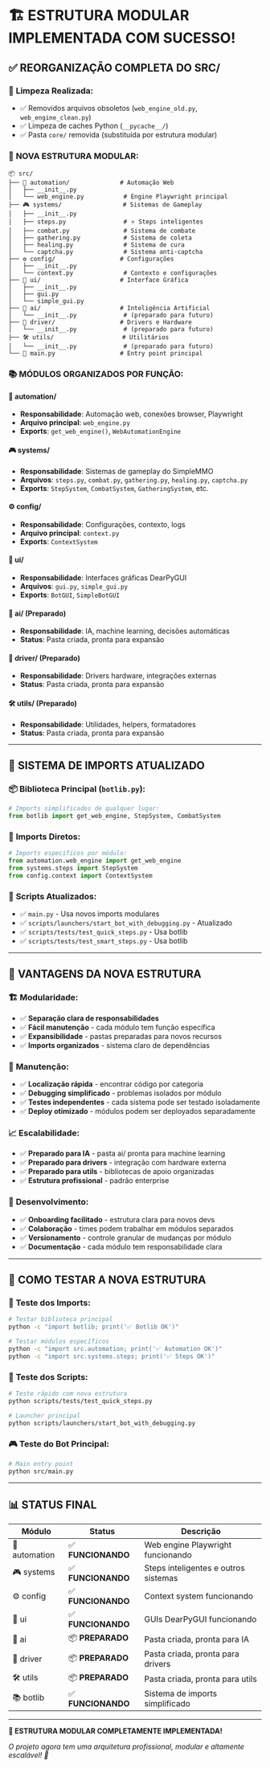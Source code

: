 # 🏗️ ESTRUTURA MODULAR IMPLEMENTADA COM SUCESSO!

## ✅ **REORGANIZAÇÃO COMPLETA DO SRC/**

### 🧹 **Limpeza Realizada:**
- ✅ Removidos arquivos obsoletos (`web_engine_old.py`, `web_engine_clean.py`)
- ✅ Limpeza de caches Python (`__pycache__/`)
- ✅ Pasta `core/` removida (substituída por estrutura modular)

### 📁 **NOVA ESTRUTURA MODULAR:**

```
📦 src/
├── 🚀 automation/              # Automação Web
│   ├── __init__.py
│   └── web_engine.py           # Engine Playwright principal
├── 🎮 systems/                 # Sistemas de Gameplay
│   ├── __init__.py
│   ├── steps.py                # ⭐ Steps inteligentes
│   ├── combat.py               # Sistema de combate
│   ├── gathering.py            # Sistema de coleta
│   ├── healing.py              # Sistema de cura
│   └── captcha.py              # Sistema anti-captcha
├── ⚙️ config/                  # Configurações
│   ├── __init__.py
│   └── context.py              # Contexto e configurações
├── 🎨 ui/                      # Interface Gráfica
│   ├── __init__.py
│   ├── gui.py
│   └── simple_gui.py
├── 🧠 ai/                      # Inteligência Artificial
│   └── __init__.py             # (preparado para futuro)
├── 🚗 driver/                  # Drivers e Hardware
│   └── __init__.py             # (preparado para futuro)
├── 🛠️ utils/                   # Utilitários
│   └── __init__.py             # (preparado para futuro)
└── 🤖 main.py                  # Entry point principal
```

### 📚 **MÓDULOS ORGANIZADOS POR FUNÇÃO:**

#### 🚀 **automation/**
- **Responsabilidade**: Automação web, conexões browser, Playwright
- **Arquivo principal**: `web_engine.py`
- **Exports**: `get_web_engine()`, `WebAutomationEngine`

#### 🎮 **systems/**
- **Responsabilidade**: Sistemas de gameplay do SimpleMMO
- **Arquivos**: `steps.py`, `combat.py`, `gathering.py`, `healing.py`, `captcha.py`
- **Exports**: `StepSystem`, `CombatSystem`, `GatheringSystem`, etc.

#### ⚙️ **config/**
- **Responsabilidade**: Configurações, contexto, logs
- **Arquivo principal**: `context.py`
- **Exports**: `ContextSystem`

#### 🎨 **ui/**
- **Responsabilidade**: Interfaces gráficas DearPyGUI
- **Arquivos**: `gui.py`, `simple_gui.py`
- **Exports**: `BotGUI`, `SimpleBotGUI`

#### 🧠 **ai/** (Preparado)
- **Responsabilidade**: IA, machine learning, decisões automáticas
- **Status**: Pasta criada, pronta para expansão

#### 🚗 **driver/** (Preparado)
- **Responsabilidade**: Drivers hardware, integrações externas
- **Status**: Pasta criada, pronta para expansão

#### 🛠️ **utils/** (Preparado)
- **Responsabilidade**: Utilidades, helpers, formatadores
- **Status**: Pasta criada, pronta para expansão

---

## 🔧 **SISTEMA DE IMPORTS ATUALIZADO**

### 📦 **Biblioteca Principal (`botlib.py`):**
```python
# Imports simplificados de qualquer lugar:
from botlib import get_web_engine, StepSystem, CombatSystem
```

### 🔗 **Imports Diretos:**
```python
# Imports específicos por módulo:
from automation.web_engine import get_web_engine
from systems.steps import StepSystem
from config.context import ContextSystem
```

### 📝 **Scripts Atualizados:**
- ✅ `main.py` - Usa novos imports modulares
- ✅ `scripts/launchers/start_bot_with_debugging.py` - Atualizado
- ✅ `scripts/tests/test_quick_steps.py` - Usa botlib
- ✅ `scripts/tests/test_smart_steps.py` - Usa botlib

---

## 🎯 **VANTAGENS DA NOVA ESTRUTURA**

### 🏗️ **Modularidade:**
- ✅ **Separação clara de responsabilidades**
- ✅ **Fácil manutenção** - cada módulo tem função específica
- ✅ **Expansibilidade** - pastas preparadas para novos recursos
- ✅ **Imports organizados** - sistema claro de dependências

### 🔧 **Manutenção:**
- ✅ **Localização rápida** - encontrar código por categoria
- ✅ **Debugging simplificado** - problemas isolados por módulo
- ✅ **Testes independentes** - cada sistema pode ser testado isoladamente
- ✅ **Deploy otimizado** - módulos podem ser deployados separadamente

### 📈 **Escalabilidade:**
- ✅ **Preparado para IA** - pasta ai/ pronta para machine learning
- ✅ **Preparado para drivers** - integração com hardware externa
- ✅ **Preparado para utils** - bibliotecas de apoio organizadas
- ✅ **Estrutura profissional** - padrão enterprise

### 🚀 **Desenvolvimento:**
- ✅ **Onboarding facilitado** - estrutura clara para novos devs
- ✅ **Colaboração** - times podem trabalhar em módulos separados
- ✅ **Versionamento** - controle granular de mudanças por módulo
- ✅ **Documentação** - cada módulo tem responsabilidade clara

---

## 🧪 **COMO TESTAR A NOVA ESTRUTURA**

### 🔬 **Teste dos Imports:**
```bash
# Testar biblioteca principal
python -c "import botlib; print('✅ Botlib OK')"

# Testar módulos específicos
python -c "import src.automation; print('✅ Automation OK')"
python -c "import src.systems.steps; print('✅ Steps OK')"
```

### 🚀 **Teste dos Scripts:**
```bash
# Teste rápido com nova estrutura
python scripts/tests/test_quick_steps.py

# Launcher principal
python scripts/launchers/start_bot_with_debugging.py
```

### 🎮 **Teste do Bot Principal:**
```bash
# Main entry point
python src/main.py
```

---

## 📊 **STATUS FINAL**

| Módulo | Status | Descrição |
|--------|---------|-----------|
| 🚀 automation | ✅ **FUNCIONANDO** | Web engine Playwright funcionando |
| 🎮 systems | ✅ **FUNCIONANDO** | Steps inteligentes e outros sistemas |
| ⚙️ config | ✅ **FUNCIONANDO** | Context system funcionando |
| 🎨 ui | ✅ **FUNCIONANDO** | GUIs DearPyGUI funcionando |
| 🧠 ai | 📦 **PREPARADO** | Pasta criada, pronta para IA |
| 🚗 driver | 📦 **PREPARADO** | Pasta criada, pronta para drivers |
| 🛠️ utils | 📦 **PREPARADO** | Pasta criada, pronta para utils |
| 📚 botlib | ✅ **FUNCIONANDO** | Sistema de imports simplificado |

---

**🎉 ESTRUTURA MODULAR COMPLETAMENTE IMPLEMENTADA!**

*O projeto agora tem uma arquitetura profissional, modular e altamente escalável! 🚀*
